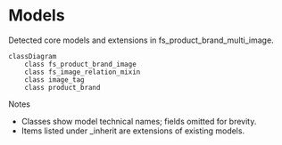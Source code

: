 # Models

Detected core models and extensions in fs_product_brand_multi_image.

```mermaid
classDiagram
    class fs_product_brand_image
    class fs_image_relation_mixin
    class image_tag
    class product_brand
```

Notes
- Classes show model technical names; fields omitted for brevity.
- Items listed under _inherit are extensions of existing models.
